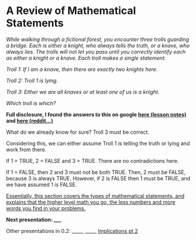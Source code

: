 # A Review of Mathematical Statements

*While walking through a fictional forest, you encounter three trolls guarding a bridge. Each is either a knight, who always tells the truth, or a knave, who always lies. The trolls will not let you pass until you correctly identify each as either a knight or a knave. Each troll makes a single statement:*

*Troll 1: If I am a knave, then there are exactly two knights here.*

*Troll 2: Troll 1 is lying.*

*Troll 3: Either we are all knaves or at least one of us is a knight.*

*Which troll is which?*

**Full disclosure, I found the answers to this on google [here (lesson notes)](https://pld.cs.luc.edu/courses/163/prev/notes/01.html) and [here (reddit...)](https://www.reddit.com/r/learnmath/comments/lr84b3/please_help_me_understand_this_troll_riddle_i_am/)**

What do we already know for sure? Troll 3 must be correct.

Considering this, we can either assume Troll 1 is telling the truth or lying and work from there.

If 1 = TRUE, 2 = FALSE and 3 = TRUE. There are no contradictions here.

If 1 = FALSE, then 2 and 3 must not be both TRUE. Then, 2 must be FALSE, because 3 is always TRUE. However, if 2 is FALSE then 1 must be TRUE, and we have assumed 1 is FALSE.

<ins>Essentially, this section covers the types of mathematical statements, and explains that the higher level math you go, the less numbers and more words you find in your problems.</ins>

**Next presentation: ___**

Other presentations in 0.2: _____ _____ [Implications pt 2](https://github.com/CalebNeal07/csc208/blob/main/0.2-Implications.md)

